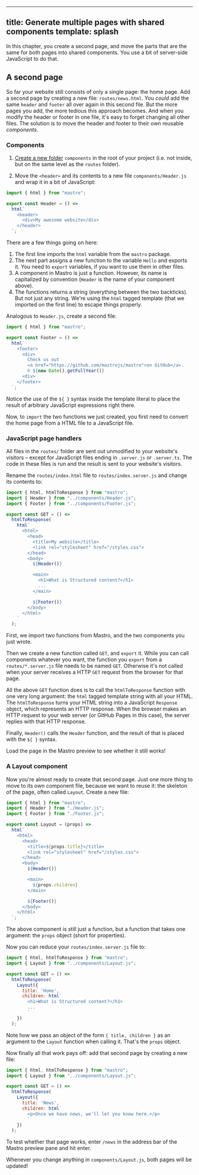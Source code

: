 
---
title: Generate multiple pages with shared components
template: splash
---

In this chapter, you create a second page, and move the parts that are the same for both pages into shared components. You use a bit of server-side JavaScript to do that.


## A second page

So far your website still consists of only a single page: the home page. Add a second page by creating a new file: `routes/news.html`. You _could_ add the same `header` and `footer` all over again in this second file. But the more pages you add, the more tedious this approach becomes. And when you modify the header or footer in one file, it's easy to forget changing all other files. The solution is to move the header and footer to their own reusable _components_.

### Components

1. [Create a new folder](/guides/html/#your-first-website) `components` in the root of your project (i.e. not inside, but on the same level as the `routes` folder).

2. Move the `<header>` and its contents to a new file `components/Header.js` and wrap it in a bit of JavaScript:

```js title=components/Header.js
import { html } from "mastro";

export const Header = () =>
  html`
    <header>
      <div>My awesome website</div>
    </header>
  `;
```

There are a few things going on here:

1. The first line imports the `html` variable from the `mastro` package.
2. The next part assigns a new function to the variable `Hello` and exports it. You need to `export` variables, if you want to use them in other files.
3. A component in Mastro is just a function. However, its name is capitalized by convention (`Header` is the name of your component above).
4. The functions returns a string (everything between the two backticks). But not just any string. We're using the `html` tagged template (that we imported on the first line) to escape things properly.

Analogous to `Header.js`, create a second file:

```js title=components/Footer.js
import { html } from "mastro";

export const Footer = () =>
  html`
    <footer>
      <div>
        Check us out
        <a href="https://github.com/mastrojs/mastro">on GitHub</a>.
        © ${new Date().getFullYear()}
      <div>
    </footer>
  `;
```

Notice the use of the `${ }` syntax inside the template literal to place the result of arbitrary JavaScript expressions right there.

Now, to `import` the two functions we just created, you first need to convert the home page from a HTML file to a JavaScript file.

### JavaScript page handlers

All files in the `routes/` folder are sent out unmodified to your website's visitors – except for JavaScript files ending in `.server.js` or `.server.ts`. The code in these files is run and the result is sent to your website's visitors.

Rename the `routes/index.html` file to `routes/index.server.js` and change its contents to:

```js title=routes/index.server.js ins={1-8,15,22,25}
import { html, htmlToResponse } from "mastro";
import { Header } from "../components/Header.js";
import { Footer } from "../components/Footer.js";

export const GET = () =>
  htmlToResponse(
    html`
      <html>
        <head>
          <title>My website</title>
          <link rel="stylesheet" href="/styles.css">
        </head>
        <body>
          ${Header()}

          <main>
            <h1>What is Structured content?</h1>
            ...
          </main>

          ${Footer()}
        </body>
      </html>
    `
  );
```

First, we import two functions from Mastro, and the two components you just wrote.

Then we create a new function called `GET`, and `export` it. While you can call components whatever you want, the function you `export` from a `routes/*.server.js` file needs to be named `GET`. Otherwise it's not called when your server receives a HTTP `GET` request from the browser for that page.

All the above `GET` function does is to call the `htmlToResponse` function with one very long argument: the `html` tagged template string with all your HTML. The `htmlToResponse` turns your HTML string into a JavaScript `Response` object, which represents an HTTP response. When the browser makes an HTTP request to your web server (or GitHub Pages in this case), the server replies with that HTTP response.

Finally, `Header()` calls the `Header` function, and the result of that is placed with the `${ }` syntax.

Load the page in the Mastro preview to see whether it still works!


### A Layout component

Now you're almost ready to create that second page. Just one more thing to move to its own component file, because we want to reuse it: the skeleton of the page, often called `Layout`. Create a new file:

```js title=components/Layout.js
import { html } from "mastro";
import { Header } from "./Header.js";
import { Footer } from "./Footer.js";

export const Layout = (props) =>
  html`
    <html>
      <head>
        <title>${props.title}</title>
        <link rel="stylesheet" href="/styles.css">
      </head>
      <body>
        ${Header()}

        <main>
          ${props.children}
        </main>

        ${Footer()}
      </body>
    </html>
  `;
```

The above component is still just a function, but a function that takes one argument: the `props` object (short for properties).

Now you can reduce your `routes/index.server.js` file to:

```js title=routes/index.server.js
import { html, htmlToResponse } from "mastro";
import { Layout } from "../components/Layout.js";

export const GET = () =>
  htmlToResponse(
    Layout({
      title: 'Home',
      children: html`
        <h1>What is Structured content?</h1>
        ...
        `
    })
  );
```

Note how we pass an object of the form `{ title, children }` as an argument to the `Layout` function when calling it. That's the `props` object.

Now finally all that work pays off: add that second page by creating a new file:

```js title=routes/news.server.js
import { html, htmlToResponse } from "mastro";
import { Layout } from "../components/Layout.js";

export const GET = () =>
  htmlToResponse(
    Layout({
      title: 'News',
      children: html`
        <p>Once we have news, we'll let you know here.</p>
        `
    })
  );
```

To test whether that page works, enter `/news` in the address bar of the Mastro preview pane and hit enter.

Whenever you change anything in `components/Layout.js`, both pages will be updated!
